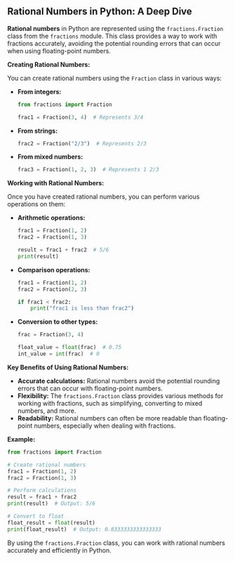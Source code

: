 ## Rational Numbers in Python: A Deep Dive

**Rational numbers** in Python are represented using the `fractions.Fraction` class from the `fractions` module. This class provides a way to work with fractions accurately, avoiding the potential rounding errors that can occur when using floating-point numbers.

**Creating Rational Numbers:**

You can create rational numbers using the `Fraction` class in various ways:

- **From integers:**
  ```python
  from fractions import Fraction

  frac1 = Fraction(3, 4)  # Represents 3/4
  ```
- **From strings:**
  ```python
  frac2 = Fraction("2/3")  # Represents 2/3
  ```
- **From mixed numbers:**
  ```python
  frac3 = Fraction(1, 2, 3)  # Represents 1 2/3
  ```

**Working with Rational Numbers:**

Once you have created rational numbers, you can perform various operations on them:

- **Arithmetic operations:**
  ```python
  frac1 = Fraction(1, 2)
  frac2 = Fraction(1, 3)

  result = frac1 + frac2  # 5/6
  print(result)
  ```
- **Comparison operations:**
  ```python
  frac1 = Fraction(1, 2)
  frac2 = Fraction(2, 3)

  if frac1 < frac2:
      print("frac1 is less than frac2")
  ```
- **Conversion to other types:**
  ```python
  frac = Fraction(3, 4)

  float_value = float(frac)  # 0.75
  int_value = int(frac)  # 0
  ```

**Key Benefits of Using Rational Numbers:**

- **Accurate calculations:** Rational numbers avoid the potential rounding errors that can occur with floating-point numbers.
- **Flexibility:** The `fractions.Fraction` class provides various methods for working with fractions, such as simplifying, converting to mixed numbers, and more.
- **Readability:** Rational numbers can often be more readable than floating-point numbers, especially when dealing with fractions.

**Example:**

```python
from fractions import Fraction

# Create rational numbers
frac1 = Fraction(1, 2)
frac2 = Fraction(1, 3)

# Perform calculations
result = frac1 + frac2
print(result)  # Output: 5/6

# Convert to float
float_result = float(result)
print(float_result)  # Output: 0.8333333333333333
```

By using the `fractions.Fraction` class, you can work with rational numbers accurately and efficiently in Python.
